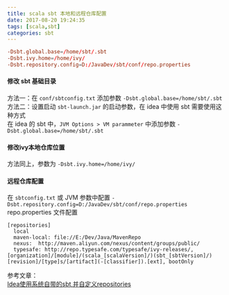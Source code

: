 ```yaml
---
title: scala sbt 本地和远程仓库配置
date: 2017-08-20 19:24:35
tags: [scala,sbt]
categories: sbt
---
```

```conf
-Dsbt.global.base=/home/sbt/.sbt
-Dsbt.ivy.home=/home/ivy/
-Dsbt.repository.config=D:/JavaDev/sbt/conf/repo.properties
```
<!-- more -->
#### 修改 sbt 基础目录
方法一：在 `conf/sbtconfig.txt` 添加参数 `-Dsbt.global.base=/home/sbt/.sbt`  
方法二：设置启动 `sbt-launch.jar` 的启动参数，在 idea 中使用 sbt 需要使用这种方式  
在 idea 的 sbt 中，`JVM Options > VM parammeter` 中添加参数 `-Dsbt.global.base=/home/sbt/.sbt`  

#### 修改ivy本地仓库位置
方法同上，参数为 `-Dsbt.ivy.home=/home/ivy/`

#### 远程仓库配置
在 `sbtconfig.txt` 或 JVM 参数中配置 `-Dsbt.repository.config=D:/JavaDev/sbt/conf/repo.properties`  
repo.properties 文件配置  
```properties
[repositories]
  local
  maven-local: file://E:/Dev/Java/MavenRepo
  nexus:  http://maven.aliyun.com/nexus/content/groups/public/
  typesafe: http://repo.typesafe.com/typesafe/ivy-releases/, [organization]/[module]/(scala_[scalaVersion]/)(sbt_[sbtVersion]/)[revision]/[type]s/[artifact](-[classifier]).[ext], bootOnly
```
参考文章：  
[Idea使用系统自带的sbt,并自定义repositories](http://blog.csdn.net/jameshadoop/article/details/52295710)